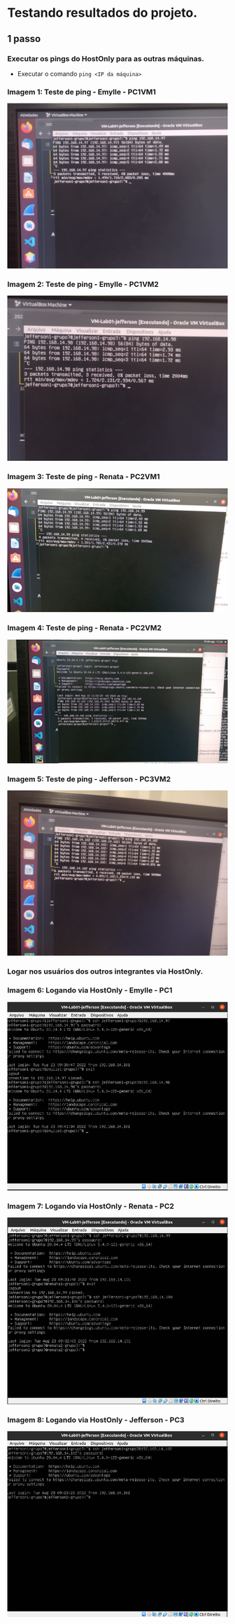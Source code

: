 # Testando resultados do projeto.

## 1 passo
### Executar os pings do HostOnly para as outras máquinas.

- Executar o comando ```ping <IP da máquina> ```

### Imagem 1: Teste de ping - Emylle - PC1VM1

<img src = "imagesJefferson/VMjefferson_testeping(97).jpg" />

### Imagem 2: Teste de ping - Emylle - PC1VM2

<img src = "imagesJefferson/VMjefferson_testeping(98)-.jpg" />

### Imagem 3: Teste de ping - Renata - PC2VM1

<img src = "imagesJefferson/VMjefferson_testeping(99).jpeg" />

### Imagem 4: Teste de ping - Renata - PC2VM2

<img src = "imagesJefferson/VMjefferson_testeping(100).jpeg" />

### Imagem 5: Teste de ping - Jefferson - PC3VM2

<img src = "imagesJefferson/VMjefferson_testeping(102).jpg" />

### Logar nos usuários dos outros integrantes via HostOnly.

### Imagem 6: Logando via HostOnly - Emylle - PC1
<img src = "imagesJefferson/HostOnly_emylle.png" />

### Imagem 7: Logando via HostOnly - Renata - PC2
<img src = "imagesJefferson/HostOnly_renata.png" />

### Imagem 8: Logando via HostOnly - Jefferson - PC3
<img src = "imagesJefferson/HostOnly_jefferson.png" />
